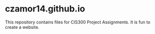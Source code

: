 # czamor14.github.io
This repository contains files for CIS300 Project Assignments.
It is fun to create a website.
